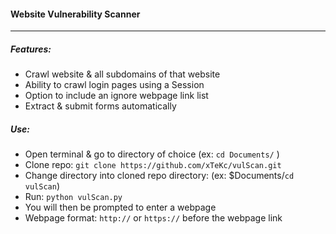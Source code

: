 #### Website Vulnerability Scanner

---

##### Features:

+ Crawl website & all subdomains of that website
+ Ability to crawl login pages using a Session
+ Option to include an ignore webpage link list
+ Extract & submit forms automatically

##### Use:

+ Open terminal & go to directory of choice (ex: `cd Documents/` )
+ Clone repo: `git clone https://github.com/xTeKc/vulScan.git`
+ Change directory into cloned repo directory: (ex: $Documents/`cd vulScan`)
+ Run: `python vulScan.py`
+ You will then be prompted to enter a webpage
+ Webpage format: `http://` or `https://` before the webpage link